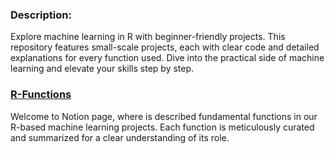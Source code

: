 ### Description:
Explore machine learning in R with beginner-friendly projects. This repository features small-scale projects, each with clear code and detailed explanations for every function used. Dive into the practical side of machine learning and elevate your skills step by step.

### [R-Functions](https://sponge-carpenter-f5b.notion.site/Functions-in-R-7d5cd2fabc904bd3b07906e3d149490d)
Welcome to Notion page, where is described fundamental functions in our R-based machine learning projects. Each function is meticulously curated and summarized for a clear understanding of its role.
